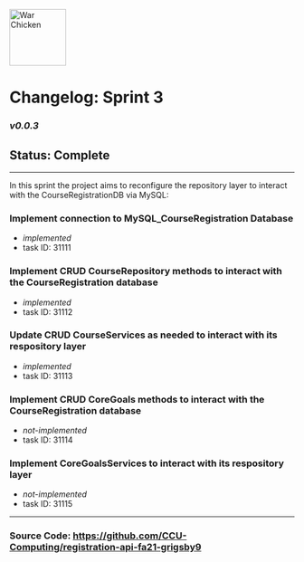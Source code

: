 <img
          src="https://upload.wikimedia.org/wikipedia/en/thumb/e/ef/Coastal_Carolina_Chanticleers_logo.svg/1200px-Coastal_Carolina_Chanticleers_logo.svg.png"
          height="100"
          alt="War Chicken"
        />

# Changelog: Sprint 3

### _v0.0.3_

## Status: Complete

---

In this sprint the project aims to reconfigure the repository layer to interact with the CourseRegistrationDB via MySQL:

### Implement connection to MySQL_CourseRegistration Database

- _implemented_
- task ID: 31111

### Implement CRUD CourseRepository methods to interact with the CourseRegistration database

- _implemented_
- task ID: 31112

### Update CRUD CourseServices as needed to interact with its respository layer

- _implemented_
- task ID: 31113

### Implement CRUD CoreGoals methods to interact with the CourseRegistration database

- _not-implemented_
- task ID: 31114

### Implement CoreGoalsServices to interact with its respository layer

- _not-implemented_
- task ID: 31115

---

### Source Code: https://github.com/CCU-Computing/registration-api-fa21-grigsby9
